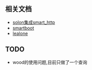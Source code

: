 




## 相关文档

+ [solon集成smart_http](https://solon.noear.org/article/90)
+ [smartboot](https://smartboot.gitee.io/)
+ [lealone](http://lealone.org/)

## TODO 
+ wood的使用问题,目前只做了一个查询